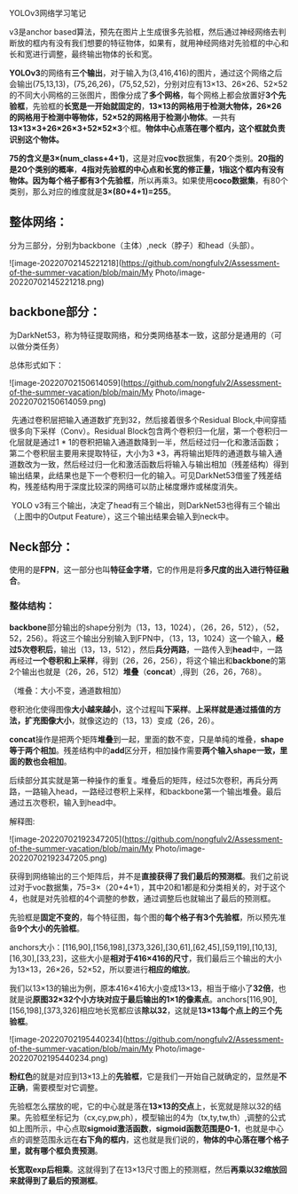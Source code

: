 YOLOv3网络学习笔记

v3是anchor based算法，预先在图片上生成很多先验框，然后通过神经网络去判断放的框内有没有我们想要的特征物体，如果有，就用神经网络对先验框的中心和长和宽进行调整，最终输出物体的长和宽。

**YOLOv3**的网络有**三个输出**，对于输入为(3,416,416)的图片，通过这个网络之后会输出(75,13,13)，(75,26,26)，(75,52,52)，分别对应有13×13、26×26、52×52的不同大小网格的三张图片，图像分成了**多个网格**，每个网格上都会放置好**3个先验框**，先验框的**长宽是一开始就固定的**，**13×13的网格用于检测大物体，26×26的网格用于检测中等物体，52×52的网格用于检测小物体**。一共有**13×13×3+26×26×3+52×52×3**个框。**物体中心点落在哪个框内，这个框就负责识别这个物体。**

**75的含义是3×(num_class+4+1)**，这是对应**voc**数据集，有**20**个类别。**20指的是20个类别的概率**，**4指对先验框的中心点和长宽的修正量，1指这个框内有没有物体。**因为每个格子都有**3个先验框**，所以再乘3。如果使用**coco数据集**，有80个类别，那么对应的维度就是**3×(80+4+1)=255**。

## 整体网络：

分为三部分，分别为backbone（主体）,neck（脖子）和head（头部）。

![image-20220702145221218](https://github.com/nongfulv2/Assessment-of-the-summer-vacation/blob/main/My Photo/image-20220702145221218.png)

## backbone部分：

为DarkNet53，称为特征提取网络，和分类网络基本一致，这部分是通用的（可以做分类任务）

总体形式如下：

![image-20220702150614059](https://github.com/nongfulv2/Assessment-of-the-summer-vacation/blob/main/My Photo/image-20220702150614059.png)

​		先通过卷积层把输入通道数扩充到32，然后接着很多个Residual Block,中间穿插很多向下采样（Conv）。Residual Block包含两个卷积归一化层，第一个卷积归一化层就是通过1 * 1的卷积把输入通道数降到一半，然后经过归一化和激活函数；第二个卷积层主要用来提取特征，大小为3 *3，再将输出矩阵的通道数与输入通道数改为一致，然后经过归一化和激活函数后将输入与输出相加（残差结构）得到输出结果，此结果也是下一个卷积归一化的输入。可见DarkNet53借鉴了残差结构，残差结构用于深度比较深的网络可以防止梯度爆炸或梯度消失。

​		YOLO v3有三个输出，决定了head有三个输出，则DarkNet53也得有三个输出（上图中的Output Feature），这三个输出结果会输入到neck中。



## Neck部分：

使用的是**FPN**，这一部分也叫**特征金字塔**，它的作用是将**多尺度的出入进行特征融合**。

### 整体结构：

**backbone**部分输出的shape分别为（13，13，1024），（26，26，512），（52，52，256）。将这三个输出分别输入到FPN中，（13，13，1024）这一个输入，**经过5次卷积后**，输出（13，13，512），然后**兵分两路**，一路传入到**head**中，一路再经过**一个卷积和上采样**，得到（26，26，256），将这个输出和**backbone**的第2个输出也就是（26，26，512）**堆叠**（**concat**）,得到（26，26，768）。

（堆叠：大小不变，通道数相加）

卷积池化使得图像**大小越来越小**，这个过程叫**下采样**。**上采样就是通过插值的方法，扩充图像大小**，就像这边的（13，13）变成（26，26）。

**concat**操作是把两个矩阵**堆叠**到一起，里面的数不变，只是单纯的堆叠，**shape等于两个相加**。残差结构中的**add**区分开，相加操作需要**两个输入shape一致，里面的数也会相加**。

后续部分其实就是第一种操作的重复。堆叠后的矩阵，经过5次卷积，再兵分两路，一路输入head，一路经过卷积上采样，和backbone第一个输出堆叠。最后通过五次卷积，输入到head中。

解释图:

![image-20220702192347205](https://github.com/nongfulv2/Assessment-of-the-summer-vacation/blob/main/My Photo/image-20220702192347205.png)

获得到网络输出的三个矩阵后，并不是**直接获得了我们最后的预测框**。我们之前说过对于voc数据集，75=3×（20+4+1），其中20和1都是和分类相关的，对于这个4，也就是对先验框的4个调整的参数，通过调整后也就输出了最后的预测框。

先验框是**固定不变的**，每个特征图，每个图的**每个格子有3个先验框**，所以预先准备**9个大小的先验框**。

anchors大小：[116,90],[156,198],[373,326],[30,61],[62,45],[59,119],[10,13],[16,30],[33,23]，这些大小是**相对于416×416的尺寸**，我们最后三个输出的大小为13×13，26×26，52×52，所以要进行**相应的缩放**。

我们以13×13的输出为例，原本416×416大小变成13×13，相当于缩小了**32倍**，也就是说**原图32×32个小方块对应于最后输出的1×1的像素点**。anchors[116,90],[156,198],[373,326]相应地长宽都应该**除以32**，这就是**13×13每个点上的三个先验框**。

![image-20220702195440234](https://github.com/nongfulv2/Assessment-of-the-summer-vacation/blob/main/My Photo/image-20220702195440234.png)

**粉红色**的就是对应到13×13上的**先验框**，它是我们一开始自己就确定的，显然是**不正确**，需要模型对它调整。

先验框怎么摆放的呢，它的中心就是落在**13×13的交点**上，长宽就是除以32的结果。先验框坐标记为（cx,cy,pw,ph），模型输出的4为（tx,ty,tw,th）,调整的公式如上图所示，中心点取**sigmoid激活函数**，**sigmoid函数范围是0-1**，也就是中心点的调整范围永远在**右下角的框内**，这也就是我们说的，**物体的中心落在哪个格子里，就有哪个框负责预测**。

**长宽取exp后相乘**。这就得到了在13×13尺寸图上的预测框，然后**再乘以32缩放回来就得到了最后的预测框**。
